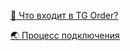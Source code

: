 [🍏 Что входит в TG Order?](🍏_Что_входит_в_TG_Order.md)

[🌏 Процесс подключения](🌏_Процесс_подключения)

